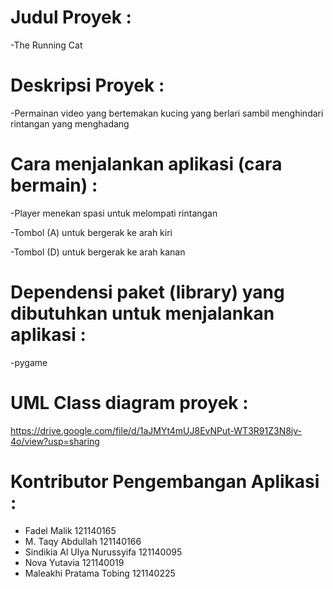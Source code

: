 # Judul Proyek :
-The Running Cat

# Deskripsi Proyek :
-Permainan video yang bertemakan kucing yang berlari sambil menghindari rintangan yang menghadang

# Cara menjalankan aplikasi (cara bermain) :
-Player menekan spasi untuk melompati rintangan

-Tombol (A) untuk bergerak ke arah kiri

-Tombol (D) untuk bergerak ke arah kanan

# Dependensi paket (library) yang dibutuhkan untuk menjalankan aplikasi :
-pygame

# UML Class diagram proyek :
https://drive.google.com/file/d/1aJMYt4mUJ8EvNPut-WT3R91Z3N8jv-4o/view?usp=sharing

# Kontributor Pengembangan Aplikasi :
- Fadel Malik	121140165
- M. Taqy Abdullah	121140166
- Sindikia Al Ulya Nurussyifa	121140095
- Nova Yutavia	121140019
- Maleakhi Pratama Tobing	121140225
